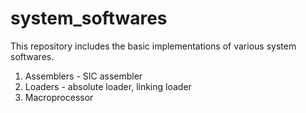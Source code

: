 # system_softwares

This repository includes the basic implementations of various system softwares.

1. Assemblers - SIC assembler
2. Loaders - absolute loader, linking loader
3. Macroprocessor
